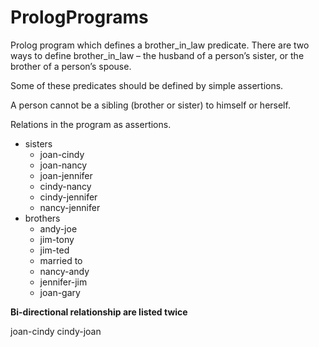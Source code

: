 # PrologPrograms
Prolog program which defines a brother_in_law predicate.
There are two ways to define brother_in_law – the husband of a person’s sister, or the brother of a person’s spouse.  

Some of these predicates should be defined by simple assertions.  

A person cannot be a sibling (brother or sister) to himself or herself.  

Relations in the program as assertions.
+ sisters
  + joan-cindy
  + joan-nancy
  + joan-jennifer
  + cindy-nancy
  + cindy-jennifer
  + nancy-jennifer
+ brothers
  + andy-joe
  + jim-tony
  + jim-ted
  + married to
  + nancy-andy
  + jennifer-jim
  + joan-gary

**Bi-directional relationship are listed twice**

joan-cindy
cindy-joan

